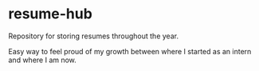 # resume-hub
Repository for storing resumes throughout the year. 

Easy way to feel proud of my growth between where I started as an intern and where I am now.
